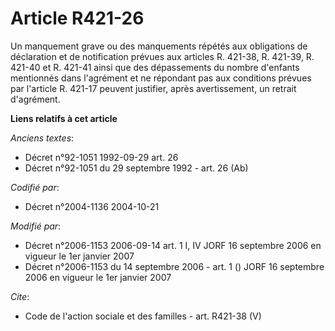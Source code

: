 # Article R421-26

Un manquement grave ou des manquements répétés aux obligations de déclaration et de notification prévues aux articles R.
421-38, R. 421-39, R. 421-40 et R. 421-41 ainsi que des dépassements du nombre d'enfants mentionnés dans l'agrément et ne
répondant pas aux conditions prévues par l'article R. 421-17 peuvent justifier, après avertissement, un retrait d'agrément.

**Liens relatifs à cet article**

_Anciens textes_:

  - Décret n°92-1051 1992-09-29 art. 26
  - Décret n°92-1051 du 29 septembre 1992 - art. 26 (Ab)

_Codifié par_:

  - Décret n°2004-1136 2004-10-21

_Modifié par_:

  - Décret n°2006-1153 2006-09-14 art. 1 I, IV JORF 16 septembre 2006 en vigueur le 1er janvier 2007
  - Décret n°2006-1153 du 14 septembre 2006 - art. 1 () JORF 16 septembre 2006 en vigueur le 1er janvier 2007

_Cite_:

  - Code de l'action sociale et des familles - art. R421-38 (V)
